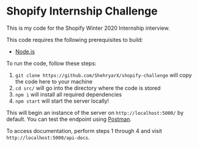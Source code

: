 # Shopify Internship Challenge

This is my code for the Shopify Winter 2020 Internship interview.

This code requires the following prerequisites to build:

- [Node.js](https://nodejs.org/en/)

To run the code, follow these steps:

1. `git clone https://github.com/ShehryarX/shopify-challenge` will copy the code here to your machine
2. `cd src/` will go into the directory where the code is stored
3. `npm i` will install all required dependencies
4. `npm start` will start the server locally!

This will begin an instance of the server on `http://localhost:5000/` by default. You can test the endpoint using [Postman](https://www.getpostman.com).

To access documentation, perform steps 1 through 4 and visit `http://localhost:5000/api-docs`.
